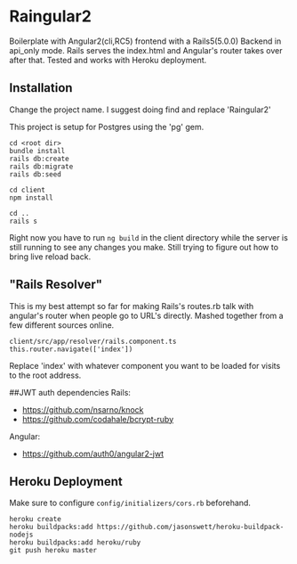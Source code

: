 # Raingular2

Boilerplate with Angular2(cli,RC5) frontend with a Rails5(5.0.0) Backend in api_only mode.
Rails serves the index.html and Angular's router takes over after that.
Tested and works with Heroku deployment.


## Installation
Change the project name. I suggest doing find and replace 'Raingular2'

This project is setup for Postgres using the 'pg' gem.

```
cd <root dir>
bundle install
rails db:create
rails db:migrate
rails db:seed
```
```
cd client
npm install
```
```
cd ..
rails s
```

Right now you have to run ```ng build``` in the client directory while
the server is still running to see any changes you make. Still trying
to figure out how to bring live reload back.

## "Rails Resolver"
This is my best attempt so far for making Rails's routes.rb talk with angular's
router when people go to URL's directly. Mashed together from a few different sources online.
```
client/src/app/resolver/rails.component.ts
this.router.navigate(['index'])
```
Replace 'index' with whatever component you want to be loaded
for visits to the root address.

##JWT auth dependencies
Rails:
* https://github.com/nsarno/knock
* https://github.com/codahale/bcrypt-ruby

Angular:
* https://github.com/auth0/angular2-jwt



## Heroku Deployment
Make sure to configure ```config/initializers/cors.rb``` beforehand.
```
heroku create
heroku buildpacks:add https://github.com/jasonswett/heroku-buildpack-nodejs
heroku buildpacks:add heroku/ruby
git push heroku master
```
